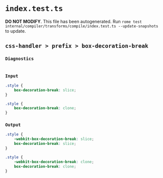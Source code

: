# `index.test.ts`

**DO NOT MODIFY**. This file has been autogenerated. Run `rome test internal/compiler/transforms/compile/index.test.ts --update-snapshots` to update.

## `css-handler > prefix > box-decoration-break`

### `Diagnostics`

```css

```

### `Input`

```css
.style {
	box-decoration-break: slice;
}

.style {
	box-decoration-break: clone;
}

```

### `Output`

```css
.style {
	-webkit-box-decoration-break: slice;
	box-decoration-break: slice;
}

.style {
	-webkit-box-decoration-break: clone;
	box-decoration-break: clone;
}

```
